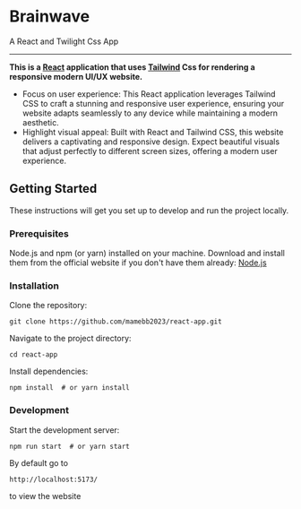 # Brainwave
<p>A React and Twilight Css App</p>

---

<strong>This is a [React](https://react.dev/) application that uses [Tailwind](https://tailwindcss.com/) Css for rendering a responsive modern UI/UX website.</strong>
<ul>
    <li>Focus on user experience:  This React application leverages Tailwind CSS to craft a stunning and responsive user experience, ensuring your website adapts seamlessly to any device while maintaining a modern aesthetic.</li>
    <li>Highlight visual appeal:  Built with React and Tailwind CSS, this website delivers a captivating and responsive design.  Expect beautiful visuals that adjust perfectly to different screen sizes, offering a modern user experience.</li>
</ul>

## Getting Started

These instructions will get you set up to develop and run the project locally.

### Prerequisites

Node.js and npm (or yarn) installed on your machine. Download and install them from the official website if you don't have them already: [Node.js](https://nodejs.org/)

### Installation

Clone the repository:

    git clone https://github.com/mamebb2023/react-app.git

Navigate to the project directory:

    cd react-app

Install dependencies:

    npm install  # or yarn install

### Development

Start the development server:

    npm run start  # or yarn start

By default go to

    http://localhost:5173/

to view the website
